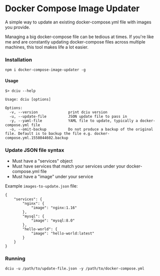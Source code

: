# Docker Compose Image Updater
A simple way to update an existing docker-compose.yml file with images you provide.

Managing a big docker-compose file can be tedious at times. If you're like me and are constantly updating docker-compose files across multiple machines, this tool makes life a lot easier. 

### Installation
```
npm i docker-compose-image-updater -g
```

#### Usage

```
$> dciu --help

Usage: dciu [options]

Options:
  -v, --version              print dciu version
  -u, --update-file          JSON update file to pass in
  -y, --yaml-file            YAML file to update, typically a docker-compose.yml file
  -o, --omit-backup          Do not produce a backup of the original file. Default is to backup the file e.g. docker-compose.yml.1558044602.backup
```

### Update JSON file syntax
 - Must have a "services" object
 - Must have services that match your services under your docker-compose.yml file
 - Must have a "image" under your service

Example `images-to-update.json` file:
```
{
    "services": {
        "nginx": {
            "image": "nginx:1.16"
        },
        "mysql": {
            "image": "mysql:8.0"
        },
        "hello-world": {
            "image": "hello-world:latest"
        }
    }
}
```

### Running
```
dciu -u /path/to/update-file.json -y /path/to/docker-compose.yml
```

